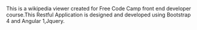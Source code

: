 This is a wikipedia viewer created for Free Code Camp front end developer course.This Restful Application is designed and developed using Bootstrap 4 and Angular 1,Jquery.
